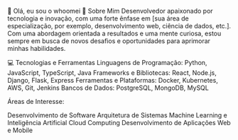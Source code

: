 
👋 Olá, eu sou o whoomei
🌟 Sobre Mim
Desenvolvedor apaixonado por tecnologia e inovação, com uma forte ênfase em [sua área de especialização, por exemplo, desenvolvimento web, ciência de dados, etc.]. Com uma abordagem orientada a resultados e uma mente curiosa, estou sempre em busca de novos desafios e oportunidades para aprimorar minhas habilidades.

💻 Tecnologias e Ferramentas
Linguagens de Programação: Python, JavaScript, TypeScript, Java
Frameworks e Bibliotecas: React, Node.js, Django, Flask, Express
Ferramentas e Plataformas: Docker, Kubernetes, AWS, Git, Jenkins
Bancos de Dados: PostgreSQL, MongoDB, MySQL

<!---
📫 Contato
Se você está interessado em colaborar ou discutir ideias, sinta-se à vontade para me enviar uma mensagem por meio de [seu e-mail ou formulário de contato].
--->
Áreas de Interesse:

Desenvolvimento de Software
Arquitetura de Sistemas
Machine Learning e Inteligência Artificial
Cloud Computing
Desenvolvimento de Aplicações Web e Mobile
